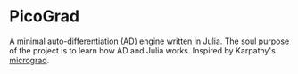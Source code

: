 # PicoGrad

A minimal auto-differentiation (AD) engine written in Julia. The soul purpose of the project is to learn how AD and Julia works. Inspired by Karpathy's [micrograd](https://github.com/karpathy/micrograd).